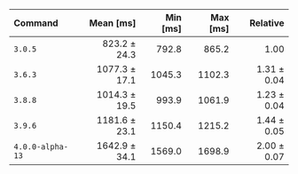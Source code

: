| Command | Mean [ms] | Min [ms] | Max [ms] | Relative |
|:---|---:|---:|---:|---:|
| `3.0.5` | 823.2 ± 24.3 | 792.8 | 865.2 | 1.00 |
| `3.6.3` | 1077.3 ± 17.1 | 1045.3 | 1102.3 | 1.31 ± 0.04 |
| `3.8.8` | 1014.3 ± 19.5 | 993.9 | 1061.9 | 1.23 ± 0.04 |
| `3.9.6` | 1181.6 ± 23.1 | 1150.4 | 1215.2 | 1.44 ± 0.05 |
| `4.0.0-alpha-13` | 1642.9 ± 34.1 | 1569.0 | 1698.9 | 2.00 ± 0.07 |
